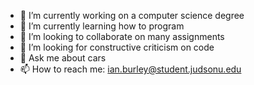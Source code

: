 - 🔭 I’m currently working on a computer science degree
- 🌱 I’m currently learning how to program
- 👯 I’m looking to collaborate on many assignments
- 🤔 I’m looking for constructive criticism on code
- 💬 Ask me about cars
- 📫 How to reach me: ian.burley@student.judsonu.edu


<!--
**IanBurley/IanBurley** is a ✨ _special_ ✨ repository because its `README.md` (this file) appears on your GitHub profile.

Here are some ideas to get you started:

- 🔭 I’m currently working on ...
- 🌱 I’m currently learning ...
- 👯 I’m looking to collaborate on ...
- 🤔 I’m looking for help with ...
- 💬 Ask me about ...
- 📫 How to reach me: ...
- 😄 Pronouns: ...
- ⚡ Fun fact: ...
-->
